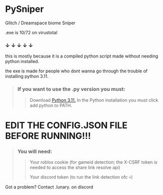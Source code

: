 # PySniper 
Glitch / Dreamspace biome Sniper
 
.exe is 10/72 on virustotal
### ↓ ↓ ↓ ↓ ↓

this is mostly because it is a compiled python script made without needing python installed.

the exe is made for people who dont wanna go through the trouble of installing python 3.11.

> ### If you want to use the .py version you must:
>> Download [Python 3.11.](https://www.python.org/downloads/release/python-3110/)
>> In the Python installation you must click add python to PATH.

# EDIT THE CONFIG.JSON FILE BEFORE RUNNING!!!
> ### You will need: 
>> Your roblox cookie (for gameid detection; the X-CSRF token is needed to access the share link resolve api)
>>
>> Your discord token (to run the link detection ofc 💀)

Got a problem? Contact .lunary. on discord
